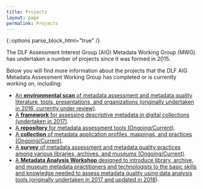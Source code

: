 ```yaml
---
title: Projects
layout: page
permalink: Projects
---
```

{::options parse_block_html="true" /}

The DLF Assessment Interest Group (AIG) Metadata Working Group (MWG) has undertaken a number of projects since it was formed in 2015. 

Below you will find more information about the projects that the DLF AIG Metadata Assessment Working Group has completed or is currently working on, including:

* [An <b>environmental scan</b> of metadata assessment and metadata quality literature, tools, presentations, and organizations (originally undertaken in 2016, currently under review)](/Sandbox/EnvironmentalScan).
* [A <b>framework</b> for assessing descriptive metadata in digital collections (undertaken in 2017)](/Sandbox/Framework).
* [A <b>repository</b> for metadata assessment tools (Ongoing/Current)](/Sandbox/Tools).
* [A <b>collection</b> of metadata application profiles, mappings, and practices (Ongoing/Current)](https://dlfmetadataassessment.github.io/MetadataSpecsClearinghouse).
* [A <b>survey</b> of metadata assessment and metadata quality practices among various libraries, archives, and museums (Ongoing/Current)](/Sandbox/MetadataBenchmarks).
* [A <b>Metadata Analysis Workshop</b> designed to introduce library, archive, and museum metadata practitioners and technologists to the basic skills and knowledge needed to assess metadata quality using data analysis tools (originally undertaken in 2017 and updated in 2018](/Sandbox/MetadataWorkshop)).

